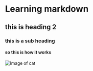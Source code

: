 # Learning markdown 
## this is heading 2 

### this is a sub heading 

#### so this is how it works

![Image of cat](https://octodex.github.com/images/yaktocat.png)
